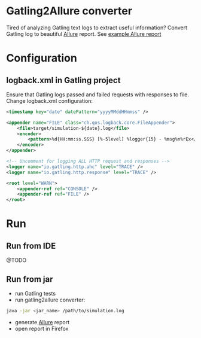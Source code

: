 # Gatling2Allure converter
Tired of analyzing Gatling text logs to extract useful information?
Convert Gatling log to beautiful [Allure](https://github.com/allure-framework/allure2) report.
See [example Allure report](https://ci.qameta.in/job/allure2/job/master/Demo2_Report/)

# Configuration
## logback.xml in Gatling project
Ensure that Gatling logs passed and failed requests with responses to file.
 Change logback.xml configuration:
```xml
<timestamp key="date" datePattern="yyyyMMddHHmmss" />

<appender name="FILE" class="ch.qos.logback.core.FileAppender">
	<file>target/simulation-${date}.log</file>
	<encoder>
		<pattern>%d{HH:mm:ss.SSS} [%-5level] %logger{15} - %msg%n%rEx</pattern>
	</encoder>
</appender>

```

```xml
<!-- Uncomment for logging ALL HTTP request and responses -->
<logger name="io.gatling.http.ahc" level="TRACE" />
<logger name="io.gatling.http.response" level="TRACE" />
```

```xml
<root level="WARN">
    <appender-ref ref="CONSOLE" />
    <appender-ref ref="FILE" />
</root>
```

# Run
## Run from IDE
@TODO
## Run from jar
- run Gatling tests
- run gatling2allure converter:
```bash
java -jar <jar_name> /path/to/simulation.log
```
- generate [Allure](https://github.com/allure-framework/allure2) report
- open report in Firefox


